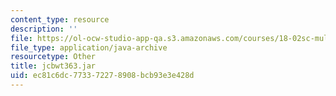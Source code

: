 ```yaml
---
content_type: resource
description: ''
file: https://ol-ocw-studio-app-qa.s3.amazonaws.com/courses/18-02sc-multivariable-calculus-fall-2010/ec81c6dc773372278908bcb93e3e428d_jcbwt363.jar
file_type: application/java-archive
resourcetype: Other
title: jcbwt363.jar
uid: ec81c6dc-7733-7227-8908-bcb93e3e428d
---
```

